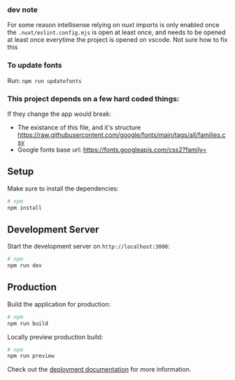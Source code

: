 ### dev note

For some reason intellisense relying on nuxt imports is only enabled once the `.nuxt/eslint.config.mjs` is open at least once, and needs to be opened at least once everytime the project is opened on vscode. Not sure how to fix this

### To update fonts

Run: `npm run updatefonts`

### This project depends on a few hard coded things:

If they change the app would break:

- The existance of this file, and it's structure https://raw.githubusercontent.com/google/fonts/main/tags/all/families.csv
- Google fonts base url: https://fonts.googleapis.com/css2?family=

## Setup

Make sure to install the dependencies:

```bash
# npm
npm install

```

## Development Server

Start the development server on `http://localhost:3000`:

```bash
# npm
npm run dev

```

## Production

Build the application for production:

```bash
# npm
npm run build
```

Locally preview production build:

```bash
# npm
npm run preview
```

Check out the [deployment documentation](https://nuxt.com/docs/getting-started/deployment) for more information.
